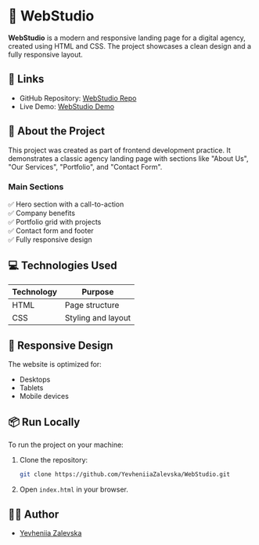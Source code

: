 # 💼 WebStudio

**WebStudio** is a modern and responsive landing page for a digital agency, created using HTML and CSS. The project showcases a clean design and a fully responsive layout.

## 📎 Links

- GitHub Repository: [WebStudio Repo](https://github.com/YevheniiaZalevska/WebStudio)
- Live Demo: [WebStudio Demo](https://yevheniiazalevska.github.io/WebStudio/)

## 📄 About the Project

This project was created as part of frontend development practice. It demonstrates a classic agency landing page with sections like "About Us", "Our Services", "Portfolio", and "Contact Form".

### Main Sections

✅ Hero section with a call-to-action  
✅ Company benefits  
✅ Portfolio grid with projects  
✅ Contact form and footer  
✅ Fully responsive design  

## 💻 Technologies Used

| Technology | Purpose |
|---|---|
| HTML | Page structure |
| CSS | Styling and layout |

## 📱 Responsive Design

The website is optimized for:

- Desktops
- Tablets
- Mobile devices

## 📦 Run Locally

To run the project on your machine:

1. Clone the repository:
    ```bash
    git clone https://github.com/YevheniiaZalevska/WebStudio.git
    ```
2. Open `index.html` in your browser.


## 👩‍💻 Author

- [Yevheniia Zalevska](https://github.com/YevheniiaZalevska)




